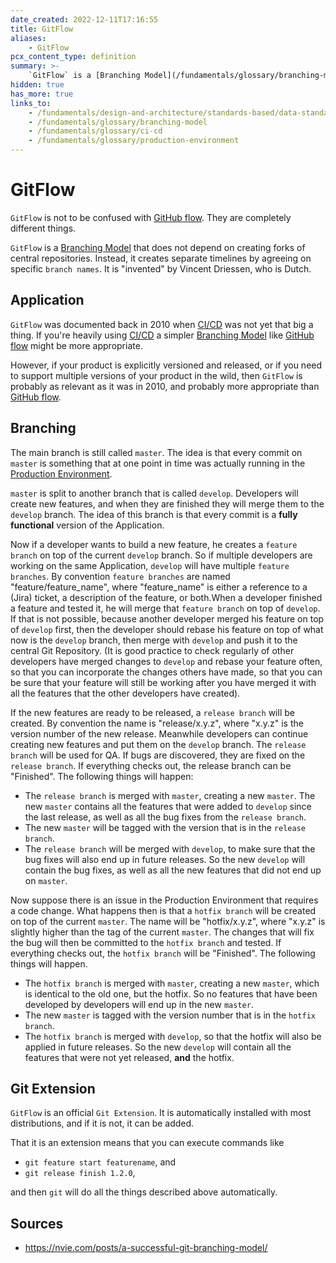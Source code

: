 ```yaml
---
date_created: 2022-12-11T17:16:55
title: GitFlow
aliases:
    - GitFlow
pcx_content_type: definition
summary: >-
    `GitFlow` is a [Branching Model](/fundamentals/glossary/branching-model) that does not depend on creating forks of central repositories. Instead, it creates separate timelines by agreeing on specific `branch names`.
hidden: true
has_more: true
links_to:
    - /fundamentals/design-and-architecture/standards-based/data-standards/github-flow
    - /fundamentals/glossary/branching-model
    - /fundamentals/glossary/ci-cd
    - /fundamentals/glossary/production-environment
---
```


# GitFlow

`GitFlow` is not to be confused with [GitHub flow](/fundamentals/design-and-architecture/standards-based/data-standards/github-flow). They are completely different things.

`GitFlow` is a [Branching Model](/fundamentals/glossary/branching-model) that does not depend on creating forks of central repositories. Instead, it creates separate timelines by agreeing on specific `branch names`. It is "invented" by Vincent Driessen, who is Dutch.

## Application

`GitFlow` was documented back in 2010 when [CI/CD](/fundamentals/glossary/ci-cd) was not yet that big a thing. If you're heavily using [CI/CD](/fundamentals/glossary/ci-cd) a simpler [Branching Model](/fundamentals/glossary/branching-model) like [GitHub flow](/fundamentals/design-and-architecture/standards-based/data-standards/github-flow) might be more appropriate.

However, if your product is explicitly versioned and released, or if you need to support multiple versions of your product in the wild, then `GitFlow` is probably as relevant as it was in 2010, and probably more appropriate than [GitHub flow](/fundamentals/design-and-architecture/standards-based/data-standards/github-flow).

## Branching

The main branch is still called `master`. The idea is that every commit on `master` is something that at one point in time was actually running in the [Production Environment](/fundamentals/glossary/production-environment).

`master` is split to another branch that is called `develop`. Developers will create new features, and when they are finished they will merge them to the `develop` branch. The idea of this branch is that every commit is a **fully functional** version of the Application.

Now if a developer wants to build a new feature, he creates a `feature branch` on top of the current `develop` branch. So if multiple developers are working on the same Application, `develop` will have multiple `feature branches`. By convention `feature branches` are named "feature/feature_name", where "feature_name" is either a reference to a (Jira) ticket, a description of the feature, or both.When a developer finished a feature and tested it, he will merge that `feature branch` on top of `develop`. If that is not possible, because another developer merged his feature on top of `develop` first, then the developer should rebase his feature on top of what now is the `develop` branch, then merge with `develop` and push it to the central Git Repository. (It is good practice to check regularly of other developers have merged changes to `develop` and rebase your feature often, so that you can incorporate the changes others have made, so that you can be sure that your feature will still be working after you have merged it with all the features that the other developers have created).

If the new features are ready to be released, a `release branch` will be created. By convention the name is "release/x.y.z", where "x.y.z" is the version number of the new release. Meanwhile developers can continue creating new features and put them on the `develop` branch. The `release branch` will be used for QA. If bugs are discovered, they are fixed on the `release branch`. If everything checks out, the release branch can be "Finished". The following things will happen:

-   The `release branch` is merged with `master`, creating a new `master`. The new `master` contains all the features that were added to `develop` since the last release, as well as all the bug fixes from the `release branch`.
-   The new `master` will be tagged with the version that is in the `release branch`.
-   The `release branch` will be merged with `develop`, to make sure that the bug fixes will also end up in future releases. So the new `develop` will contain the bug fixes, as well as all the new features that did not end up on `master`.

Now suppose there is an issue in the Production Environment that requires a code change. What happens then is that a `hotfix branch` will be created on top of the current `master`. The name will be "hotfix/x.y.z", where "x.y.z" is slightly higher than the tag of the current `master`. The changes that will fix the bug will then be committed to the `hotfix branch` and tested. If everything checks out, the `hotfix branch` will be "Finished". The following things will happen.

-   The `hotfix branch` is merged with `master`, creating a new `master`, which is identical to the old one, but the hotfix. So no features that have been developed by developers will end up in the new `master`.
-   The new `master` is tagged with the version number that is in the `hotfix branch`.
-   The `hotfix branch` is merged with `develop`, so that the hotfix will also be applied in future releases. So the new `develop` will contain all the features that were not yet released, **and** the hotfix.

## Git Extension

`GitFlow` is an official `Git Extension`. It is automatically installed with most distributions, and if it is not, it can be added.

That it is an extension means that you can execute commands like

-   `git feature start featurename`, and
-   `git release finish 1.2.0`,

and then `git` will do all the things described above automatically.

## Sources

-   https://nvie.com/posts/a-successful-git-branching-model/
